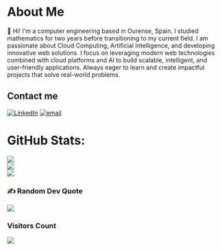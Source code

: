 #  About Me
👋 Hi! I'm a computer engineering based in Ourense, Spain. I studied mathematics for two years before transitioning to my current field. I am passionate about Cloud Computing, Artificial Intelligence, and developing innovative web solutions. I focus on leveraging modern web technologies combined with cloud platforms and AI to build scalable, intelligent, and user-friendly applications. Always eager to learn and create impactful projects that solve real-world problems.


##  Contact me
[![LinkedIn](https://img.shields.io/badge/LinkedIn-%230077B5.svg?logo=linkedin&logoColor=white)](https://linkedin.com/in/luis-garbayo-4629862ba/) [![email](https://img.shields.io/badge/Email-D14836?logo=gmail&logoColor=white)](mailto:lugarbayo@gmail.com) 
#  GitHub Stats:
![](https://github-readme-stats.vercel.app/api?username=lgarbayo&theme=merko&hide_border=false&include_all_commits=false&count_private=false)<br/>
![](https://nirzak-streak-stats.vercel.app/?user=lgarbayo&theme=merko&hide_border=false)<br/>
![](https://github-readme-stats.vercel.app/api/top-langs/?username=lgarbayo&theme=merko&hide_border=false&include_all_commits=false&count_private=false&layout=compact)

### ✍️ Random Dev Quote
![](https://quotes-github-readme.vercel.app/api?type=vetical&theme=merko)

### Visitors Count
[![](https://visitcount.itsvg.in/api?id=lgarbayo&icon=3&color=8)](https://visitcount.itsvg.in)
